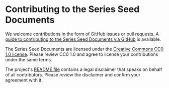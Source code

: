 Contributing to the Series Seed Documents
=========================================

We welcome contributions in the form of GitHub issues or pull requests. A [guide to contributing to the Series Seed Documents via GitHub][guide] is available.

The Series Seed Documents are licensed under the [Creative Commons CC0 1.0 license][CC0]. Please review CC0 1.0 and agree to license your contributions under the same terms.

The project's [README file][readme] contains a legal disclaimer that speaks on behalf of all contributors. Please review the disclaimer and confirm your agreement with it.

[guide]: http://www.seriesseed.com/posts/2013/02/for-law-nerds-and-real-nerds.html

[CC0]: http://creativecommons.org/publicdomain/zero/1.0/

[readme]: ./README.md
